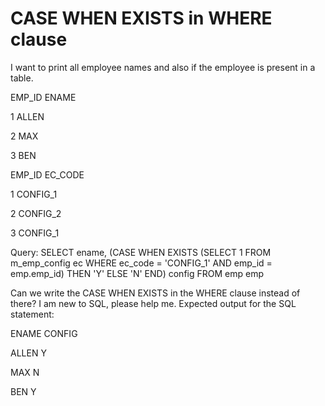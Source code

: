 
# CASE WHEN EXISTS in WHERE clause

I want to print all employee names and also if the employee is present in a table.




EMP_ID
ENAME




1
ALLEN


2
MAX


3
BEN







EMP_ID
EC_CODE




1
CONFIG_1


2
CONFIG_2


3
CONFIG_1




Query:
SELECT 
    ename, 
    (CASE 
         WHEN EXISTS (SELECT 1 FROM m_emp_config ec 
                      WHERE ec_code = 'CONFIG_1' AND emp_id = emp.emp_id) 
             THEN 'Y' 
             ELSE 'N' 
     END) config
FROM 
    emp emp

Can we write the CASE WHEN EXISTS in the WHERE clause instead of there?
I am new to SQL, please help me.
Expected output for the SQL statement:




ENAME
CONFIG




ALLEN
Y


MAX
N


BEN
Y



 
        